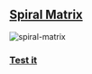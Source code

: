 ## [Spiral Matrix](http://www.mycertnotes.com/en/spiral-matrix-clockwise-and-counter-clockwise/)
![spiral-matrix](https://user-images.githubusercontent.com/6951427/37681511-56ac759e-2ca0-11e8-8905-cc6cd2c40dae.jpg)


### [Test it](http://5.189.167.148:1004/mushfiq/spiralmatrix/)



